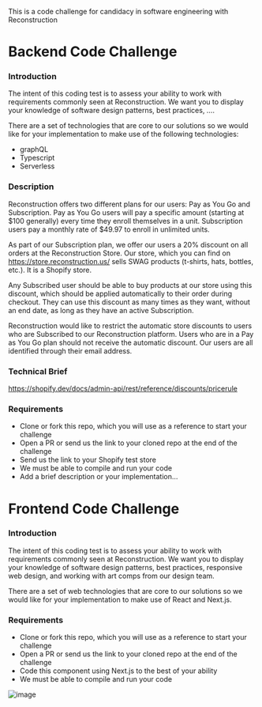 This is a code challenge for candidacy in software engineering with Reconstruction

# Backend Code Challenge


### Introduction

The intent of this coding test is to assess your ability to work with requirements commonly seen at Reconstruction. We want you to display your knowledge of software design patterns, best practices, ….

There are a set of technologies that are core to our solutions so we would like for your implementation to make use of the following technologies:

- graphQL
- Typescript
- Serverless


### Description

Reconstruction offers two different plans for our users: Pay as You Go and Subscription. Pay as You Go users will pay a specific amount (starting at $100 generally) every time they enroll themselves in a unit. Subscription users pay a monthly rate of $49.97 to enroll in unlimited units. 

As part of our Subscription plan, we offer our users a 20% discount on all orders at the Reconstruction Store. Our store, which you can find on https://store.reconstruction.us/ sells SWAG products (t-shirts, hats, bottles, etc.). It is a Shopify store.

Any Subscribed user should be able to buy products at our store using this discount, which should be applied automatically to their order during checkout. They can use this discount as many times as they want, without an end date, as long as they have an active Subscription.

Reconstruction would like to restrict the automatic store discounts to users who are Subscribed to our Reconstruction platform. Users who are in a Pay as You Go plan should not receive the automatic discount. Our users are all identified through their email address.

### Technical Brief                          

https://shopify.dev/docs/admin-api/rest/reference/discounts/pricerule
                                                               

### Requirements

- Clone or fork this repo, which you will use as a reference to start your challenge
- Open a PR or send us the link to your cloned repo at the end of the challenge
- Send us the link to your Shopify test store
- We must be able to compile and run your code
- Add a brief description or your implementation…


# Frontend Code Challenge


### Introduction

The intent of this coding test is to assess your ability to work with requirements commonly seen at Reconstruction. We want you to display your knowledge of software design patterns, best practices, responsive web design, and working with art comps from our design team.

There are a set of web technologies that are core to our solutions so we would like for your implementation to make use of React and Next.js. 

### Requirements

- Clone or fork this repo, which you will use as a reference to start your challenge
- Open a PR or send us the link to your cloned repo at the end of the challenge
- Code this component using Next.js to the best of your ability
- We must be able to compile and run your code

![image](https://user-images.githubusercontent.com/30765004/113932273-22821500-978f-11eb-81f2-f3872a25f515.png)

